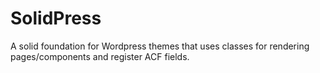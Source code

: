 # SolidPress

A solid foundation for Wordpress themes that uses classes for rendering pages/components and register ACF fields.
